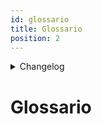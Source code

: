 ```yaml
---
id: glossario
title: Glossario
position: 2
---
```


<details>
  <summary>Changelog</summary>

| Data       | Versione | Descrizione                               | Autore        | Data Approvazione | Approvatore    |
| ---------- | -------- | ----------------------------------------- | ------------- | ----------------- | -------------- |
| 16/12/2024 | 2.0.0    | Implementazione di docusaurus-terminology | Luca Monetti  | 19/12/2024        | Gaia Pistori   |
| 18/11/2024 | 1.0.0    | Prima stesura del documento               | Giulia Marcon | 19/11/2024        | Agnese Carraro |

</details>

# Glossario
